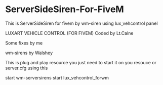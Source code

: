 # ServerSideSiren-For-FiveM
This is ServerSideSiren for fivem by wm-siren using lux_vehcontrol panel

LUXART VEHICLE CONTROL (FOR FIVEM)
Coded by Lt.Caine

Some fixes by me

wm-sirens by Walshey

This is plug and play resource
you just need to start it on you resouce or server.cfg
using this

start wm-serversirens
start lux_vehcontrol_forwm

